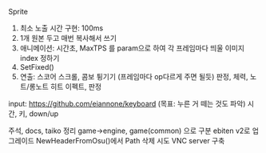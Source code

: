 Sprite
1. 최소 노출 시간 구현: 100ms
2. 1개 원본 두고 매번 복사해서 쓰기
3. 애니메이션: 시간초, MaxTPS 를 param으로 하여 각 프레임마다 띄울 이미지 index 정하기 
4. SetFixed()
5. 연출: 스코어 스크롤, 콤보 튕기기 (프레임마다 op다르게 주면 될듯)
판정, 체력, 노트/롱노트 히트 이펙트, 판정

input: https://github.com/eiannone/keyboard (목표: 누른 거 떼는 것도 파악)
시간, 키, down/up

주석, docs, taiko 정리
game->engine, game(common) 으로 구분
ebiten v2로 업그레이드
NewHeaderFromOsu()에서 Path 삭제 시도
VNC server 구축
